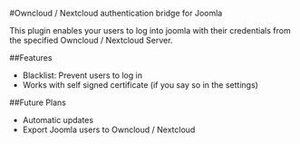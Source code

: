 #Owncloud / Nextcloud authentication bridge for Joomla

This plugin enables your users to log into joomla with their credentials from the specified Owncloud / Nextcloud Server.

##Features
- Blacklist: Prevent users to log in
- Works with self signed certificate (if you say so in the settings)

##Future Plans
- Automatic updates
- Export Joomla users to Owncloud / Nextcloud
